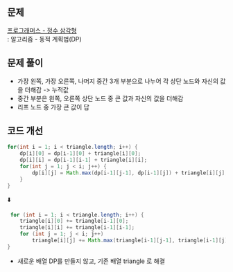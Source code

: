 ## 문제
[프로그래머스 - 정수 삼각형](https://school.programmers.co.kr/learn/courses/30/lessons/43105) <br>
: 알고리즘 - 동적 계획법(DP)

## 문제 풀이
- 가장 왼쪽, 가장 오른쪽, 나머지 중간 3개 부분으로 나누어 각 상단 노드와 자신의 값을 더해감 -> 누적값
- 중간 부분은 왼쪽, 오른쪽 상단 노드 중 큰 값과 자신의 값을 더해감
- 리프 노드 중 가장 큰 값이 답

## 코드 개선
```java
for(int i = 1; i < triangle.length; i++) { 
    dp[i][0] = dp[i-1][0] + triangle[i][0];
    dp[i][i] = dp[i-1][i-1] + triangle[i][i];
    for(int j = 1; j < i; j++) {
        dp[i][j] = Math.max(dp[i-1][j-1], dp[i-1][j]) + triangle[i][j];
    }
}
```

⬇️

```java
 for (int i = 1; i < triangle.length; i++) {
    triangle[i][0] += triangle[i-1][0];
    triangle[i][i] += triangle[i-1][i-1];
    for (int j = 1; j < i; j++) 
        triangle[i][j] += Math.max(triangle[i-1][j-1], triangle[i-1][j]);
}
```

- 새로운 배열 DP를 만들지 않고, 기존 배열 triangle 로 해결
